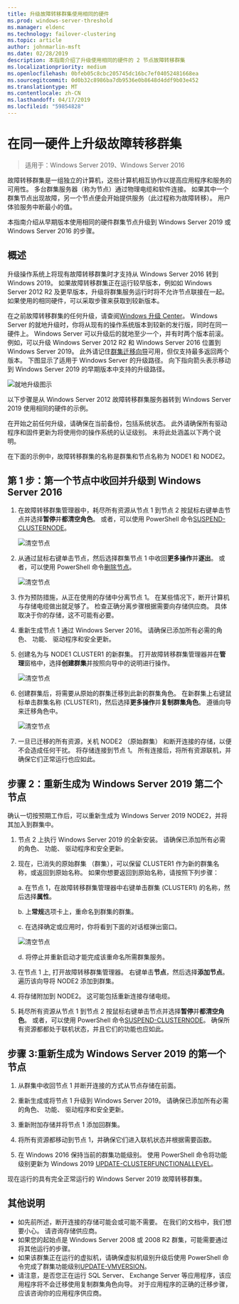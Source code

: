 ```yaml
---
title: 升级故障转移群集使用相同的硬件
ms.prod: windows-server-threshold
ms.manager: eldenc
ms.technology: failover-clustering
ms.topic: article
author: johnmarlin-msft
ms.date: 02/28/2019
description: 本指南介绍了升级使用相同的硬件的 2 节点故障转移群集
ms.localizationpriority: medium
ms.openlocfilehash: 0bfeb05c8cbc205745dc16bc7ef04052481668ea
ms.sourcegitcommit: 0d0b32c8986ba7db9536e0b8648d4ddf9b03e452
ms.translationtype: MT
ms.contentlocale: zh-CN
ms.lasthandoff: 04/17/2019
ms.locfileid: "59854828"
---
```

# <a name="upgrading-failover-clusters-on-the-same-hardware"></a>在同一硬件上升级故障转移群集

> 适用于：Windows Server 2019、Windows Server 2016

故障转移群集是一组独立的计算机，这些计算机相互协作以提高应用程序和服务的可用性。 多台群集服务器（称为节点）通过物理电缆和软件连接。 如果其中一个群集节点出现故障，另一个节点便会开始提供服务（此过程称为故障转移）。 用户体验服务中断最小的值。

本指南介绍从早期版本使用相同的硬件群集节点升级到 Windows Server 2019 或 Windows Server 2016 的步骤。

## <a name="overview"></a>概述

升级操作系统上将现有故障转移群集时才支持从 Windows Server 2016 转到 Windows 2019。  如果故障转移群集正在运行较早版本，例如如 Windows Server 2012 R2 及更早版本，升级将群集服务运行时将不允许节点联接在一起。  如果使用的相同硬件，可以采取步骤来获取到较新版本。  

在之前故障转移群集的任何升级，请查阅[Windows 升级 Center](https://www.microsoft.com/upgradecenter)。  Windows Server 的就地升级时，你将从现有的操作系统版本到较新的发行版，同时在同一硬件上。 Windows Server 可以升级后的就地至少一个，并有时两个版本前滚。 例如，可以升级 Windows Server 2012 R2 和 Windows Server 2016 位置到 Windows Server 2019。  此外请记住[群集迁移向导](https://blogs.msdn.microsoft.com/clustering/2012/06/25/how-to-move-highly-available-clustered-vms-to-windows-server-2012-with-the-cluster-migration-wizard/)可用，但仅支持最多返回两个版本。 下图显示了适用于 Windows Server 的升级路径。 向下指向箭头表示移动到 Windows Server 2019 的早期版本中支持的升级路径。

![就地升级图示](media\In-Place-Upgrade\In-Place-Upgrade-1.png)

以下步骤是从 Windows Server 2012 故障转移群集服务器转到 Windows Server 2019 使用相同的硬件的示例。  

在开始之前任何升级，请确保在当前备份，包括系统状态。  此外请确保所有驱动程序和固件更新为将使用你的操作系统的认证级别。  未将此处涵盖以下两个说明。

在下面的示例中，故障转移群集的名称是群集和节点名称为 NODE1 和 NODE2。

## <a name="step-1-evict-first-node-and-upgrade-to-windows-server-2016"></a>第 1 步：第一个节点中收回并升级到 Windows Server 2016

1. 在故障转移群集管理器中，耗尽所有资源从节点 1 到节点 2 按鼠标右键单击节点并选择**暂停**并**都清空角色**。  或者，可以使用 PowerShell 命令[SUSPEND-CLUSTERNODE](https://docs.microsoft.com/powershell/module/failoverclusters/suspend-clusternode)。

    ![清空节点](media\In-Place-Upgrade\In-Place-Upgrade-2.png)

2. 从通过鼠标右键单击节点，然后选择群集节点 1 中收回**更多操作**并**逐出**。  或者，可以使用 PowerShell 命令[删除节点](https://docs.microsoft.com/powershell/module/failoverclusters/remove-clusternode)。

    ![清空节点](media\In-Place-Upgrade\In-Place-Upgrade-3.png)

3. 作为预防措施，从正在使用的存储中分离节点 1。  在某些情况下，断开计算机与存储电缆做出就足够了。  检查正确分离步骤根据需要向存储供应商。  具体取决于你的存储，这不可能有必要。

4. 重新生成节点 1 通过 Windows Server 2016。  请确保已添加所有必需的角色、 功能、 驱动程序和安全更新。

5. 创建名为与 NODE1 CLUSTER1 的新群集。  打开故障转移群集管理器并在**管理**窗格中，选择**创建群集**并按照向导中的说明进行操作。

    ![清空节点](media\In-Place-Upgrade\In-Place-Upgrade-4.png)

6. 创建群集后，将需要从原始的群集迁移到此新的群集角色。  在新群集上右键鼠标单击群集名称 (CLUSTER1)，然后选择**更多操作**并**复制群集角色**。  遵循向导来迁移角色中。

    ![清空节点](media\In-Place-Upgrade\In-Place-Upgrade-5.png)

7.  一旦已迁移的所有资源，关机 NODE2 （原始群集） 和断开连接的存储，以便不会造成任何干扰。  将存储连接到节点 1。  所有连接后，将所有资源联机，并确保它们正常运行也应如此。

## <a name="step-2-rebuild-second-node-to-windows-server-2019"></a>步骤 2：重新生成为 Windows Server 2019 第二个节点

确认一切按预期工作后，可以重新生成为 Windows Server 2019 NODE2，并将其加入到群集中。

1. 节点 2 上执行 Windows Server 2019 的全新安装。 请确保已添加所有必需的角色、 功能、 驱动程序和安全更新。

2. 现在，已消失的原始群集 （群集），可以保留 CLUSTER1 作为新的群集名称，或返回到原始名称。  如果你想要返回到原始名称，请按照下列步骤：
   
   a. 在节点 1，在故障转移群集管理器中右键单击群集 (CLUSTER1) 的名称，然后选择**属性**。
   
   b. 上**常规**选项卡上，重命名到群集的群集。

   c. 在选择确定或应用时，你将看到下面的对话框弹出窗口。

    ![清空节点](media\In-Place-Upgrade\In-Place-Upgrade-6.png)

    d. 将停止并重新启动才能完成该重命名所需群集服务。

3. 在节点 1 上, 打开故障转移群集管理器。  右键单击**节点**，然后选择**添加节点**。  遍历该向导将 NODE2 添加到群集。

4. 将存储附加到 NODE2。 这可能包括重新连接存储电缆。 

5. 耗尽所有资源从节点 1 到节点 2 按鼠标右键单击节点并选择**暂停**并**都清空角色**。  或者，可以使用 PowerShell 命令[SUSPEND-CLUSTERNODE](https://docs.microsoft.com/powershell/module/failoverclusters/suspend-clusternode)。  确保所有资源都都处于联机状态，并且它们的功能也应如此。

## <a name="step-3-rebuild-first-node-to-windows-server-2019"></a>步骤 3:重新生成为 Windows Server 2019 的第一个节点

1. 从群集中收回节点 1 并断开连接的方式从节点存储在前面。

2. 重新生成或将节点 1 升级到 Windows Server 2019。  请确保已添加所有必需的角色、 功能、 驱动程序和安全更新。

3. 重新附加存储并将节点 1 添加回群集。

4. 将所有资源都移动到节点 1，并确保它们进入联机状态并根据需要函数。

5. 在 Windows 2016 保持当前的群集功能级别。  使用 PowerShell 命令将功能级别更新为 Windows 2019 [UPDATE-CLUSTERFUNCTIONALLEVEL](https://docs.microsoft.com/powershell/module/failoverclusters/update-clusterfunctionallevel)。

现在运行的具有完全正常运行的 Windows Server 2019 故障转移群集。

## <a name="additional-notes"></a>其他说明

- 如先前所述，断开连接的存储可能会或可能不需要。  在我们的文档中，我们想要小心。  请咨询存储供应商。
- 如果您的起始点是 Windows Server 2008 或 2008 R2 群集，可能需要通过将其他运行的步骤。
- 如果该群集正在运行的虚拟机，请确保虚拟机级别升级后使用 PowerShell 命令完成了群集功能级别[UPDATE-VMVERSION](https://docs.microsoft.com/powershell/module/hyper-v/update-vmversion)。
- 请注意，是否您正在运行 SQL Server、 Exchange Server 等应用程序，该应用程序将不会迁移使用复制群集角色向导。  对于应用程序的正确的迁移步骤，应该咨询你的应用程序供应商。